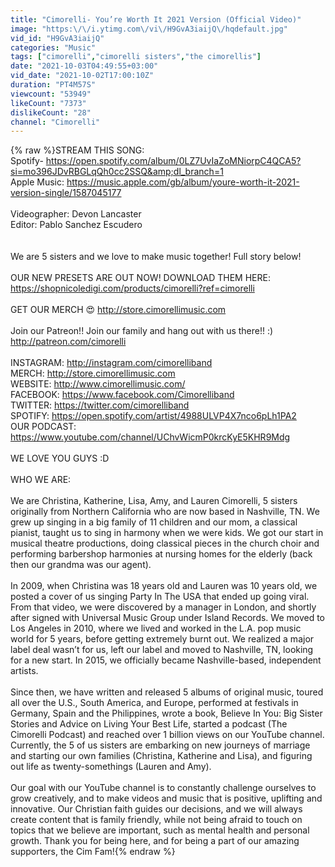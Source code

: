 ```yaml
---
title: "Cimorelli- You’re Worth It 2021 Version (Official Video)"
image: "https:\/\/i.ytimg.com\/vi\/H9GvA3iaijQ\/hqdefault.jpg"
vid_id: "H9GvA3iaijQ"
categories: "Music"
tags: ["cimorelli","cimorelli sisters","the cimorellis"]
date: "2021-10-03T04:49:55+03:00"
vid_date: "2021-10-02T17:00:10Z"
duration: "PT4M57S"
viewcount: "53949"
likeCount: "7373"
dislikeCount: "28"
channel: "Cimorelli"
---
```

{% raw %}STREAM THIS SONG:<br />Spotify- <a rel="nofollow" target="blank" href="https://open.spotify.com/album/0LZ7UvIaZoMNiorpC4QCA5?si=mo396JDvRBGLqQh0cc2SSQ&amp;dl_branch=1">https://open.spotify.com/album/0LZ7UvIaZoMNiorpC4QCA5?si=mo396JDvRBGLqQh0cc2SSQ&amp;dl_branch=1</a><br />Apple Music: <a rel="nofollow" target="blank" href="https://music.apple.com/gb/album/youre-worth-it-2021-version-single/1587045177">https://music.apple.com/gb/album/youre-worth-it-2021-version-single/1587045177</a> <br /><br />Videographer: Devon Lancaster<br />Editor: Pablo Sanchez Escudero<br /><br /><br />We are 5 sisters and we love to make music together! Full story below!<br /><br />OUR NEW PRESETS ARE OUT NOW! DOWNLOAD THEM HERE:  <a rel="nofollow" target="blank" href="https://shopnicoledigi.com/products/cimorelli?ref=cimorelli">https://shopnicoledigi.com/products/cimorelli?ref=cimorelli</a> <br /><br />GET OUR MERCH 😍 <a rel="nofollow" target="blank" href="http://store.cimorellimusic.com">http://store.cimorellimusic.com</a><br /><br />Join our Patreon!! Join our family and hang out with us there!! :) <a rel="nofollow" target="blank" href="http://patreon.com/cimorelli">http://patreon.com/cimorelli</a><br /><br />INSTAGRAM: <a rel="nofollow" target="blank" href="http://instagram.com/cimorelliband">http://instagram.com/cimorelliband</a><br />MERCH: <a rel="nofollow" target="blank" href="http://store.cimorellimusic.com">http://store.cimorellimusic.com</a><br />WEBSITE: <a rel="nofollow" target="blank" href="http://www.cimorellimusic.com/">http://www.cimorellimusic.com/</a><br />FACEBOOK: <a rel="nofollow" target="blank" href="https://www.facebook.com/Cimorelliband">https://www.facebook.com/Cimorelliband</a><br />TWITTER: <a rel="nofollow" target="blank" href="https://twitter.com/cimorelliband">https://twitter.com/cimorelliband</a><br />SPOTIFY: <a rel="nofollow" target="blank" href="https://open.spotify.com/artist/4988ULVP4X7nco6pLh1PA2">https://open.spotify.com/artist/4988ULVP4X7nco6pLh1PA2</a><br />OUR PODCAST: <a rel="nofollow" target="blank" href="https://www.youtube.com/channel/UChvWicmP0krcKyE5KHR9Mdg">https://www.youtube.com/channel/UChvWicmP0krcKyE5KHR9Mdg</a><br /><br />WE LOVE YOU GUYS :D<br /><br />WHO WE ARE:<br /><br />We are Christina, Katherine, Lisa, Amy, and Lauren Cimorelli, 5 sisters originally from Northern California who are now based in Nashville, TN. We grew up singing in a big family of 11 children and our mom, a classical pianist, taught us to sing in harmony when we were kids. We got our start in musical theatre productions, doing classical pieces in the church choir and performing barbershop harmonies at nursing homes for the elderly (back then our grandma was our agent). <br /><br />In 2009, when Christina was 18 years old and Lauren was 10 years old, we posted a cover of us singing Party In The USA that ended up going viral. From that video, we were discovered by a manager in London, and shortly after signed with Universal Music Group under Island Records. We moved to Los Angeles in 2010, where we lived and worked in the L.A. pop music world for 5 years, before getting extremely burnt out. We realized a major label deal wasn’t for us, left our label and moved to Nashville, TN, looking for a new start. In 2015, we officially became Nashville-based, independent artists. <br /><br />Since then, we have written and released 5 albums of original music, toured all over the U.S., South America, and Europe, performed at festivals in Germany, Spain and the Philippines, wrote a book, Believe In You: Big Sister Stories and Advice on Living Your Best Life, started a podcast (The Cimorelli Podcast) and reached over 1 billion views on our YouTube channel. Currently, the 5 of us sisters are embarking on new journeys of marriage and starting our own families (Christina, Katherine and Lisa), and figuring out life as twenty-somethings (Lauren and Amy). <br /><br />Our goal with our YouTube channel is to constantly challenge ourselves to grow creatively, and to make videos and music that is positive, uplifting and innovative. Our Christian faith guides our decisions, and we will always create content that is family friendly, while not being afraid to touch on topics that we believe are important, such as mental health and personal growth. Thank you for being here, and for being a part of our amazing supporters, the Cim Fam!{% endraw %}
